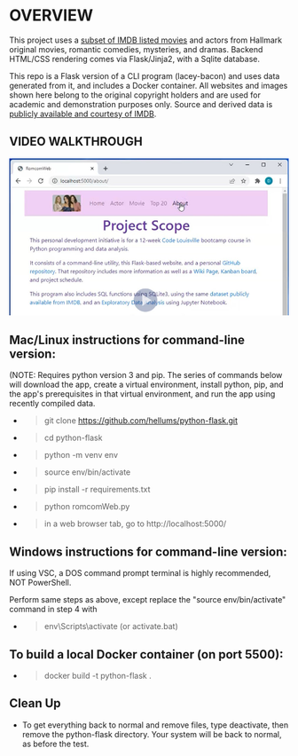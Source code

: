 # OVERVIEW
This project uses a [subset of IMDB listed movies](https://github.com/hellums/lacey-bacon/blob/root/watchlist.txt) and actors from Hallmark original movies, romantic comedies, mysteries, and dramas. Backend HTML/CSS rendering comes via Flask/Jinja2, with a Sqlite database.

This repo is a Flask version of a CLI program (lacey-bacon) and uses data generated from it, and includes a Docker container. All websites and images shown here belong to the original copyright holders and are used for academic and demonstration purposes only. Source and derived data is [publicly available and courtesy of IMDB](https://www.imdb.com/interfaces/).

## VIDEO WALKTHROUGH
[<img alt="romcomWeb video walkthrough" width="600px" src="images/romcomWeb.jpg" />](https://screencast-o-matic.com/watch/c3e6FLVFY4v)

## Mac/Linux instructions for command-line version:
(NOTE: Requires python version 3 and pip. The series of commands below will download the app, create a virtual environment, install python, pip, and the app's prerequisites in that virtual environment, and run the app using recently compiled data. 
  - >git clone https://github.com/hellums/python-flask.git
  - >cd python-flask
  - >python -m venv env
  - >source env/bin/activate
  - >pip install -r requirements.txt
  - >python romcomWeb.py
  - >in a web browser tab, go to http://localhost:5000/ 

## Windows instructions for command-line version:
If using VSC, a DOS command prompt terminal is highly recommended, NOT PowerShell.

Perform same steps as above, except replace the "source env/bin/activate" command in step 4 with 
  - >env\Scripts\activate (or activate.bat)

## To build a local Docker container (on port 5500): 
- > docker build -t python-flask .

## Clean Up
- To get everything back to normal and remove files, type deactivate, then remove the python-flask directory. Your system will be back to normal, as before the test.
